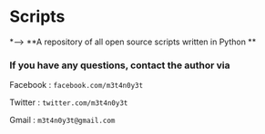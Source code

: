 # Scripts







*--> **A repository of all open source scripts written in Python **








### If you have any questions, contact the author via ###

Facebook :  `facebook.com/m3t4n0y3t`

Twitter  :  `twitter.com/m3t4n0y3t`

Gmail    :  `m3t4n0y3t@gmail.com` 



